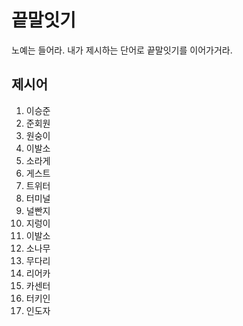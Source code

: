 # 끝말잇기

노예는 들어라. 내가 제시하는 단어로 끝말잇기를 이어가거라.



## 제시어

1. 이승준
2. 준회원
3. 원숭이
4. 이발소
5. 소라게
6. 게스트
7. 트위터
8. 터미널
9. 널빤지
10. 지렁이
11. 이발소
12. 소나무
13. 무다리
14. 리어카
15. 카센터
16. 터키인
17. 인도자
